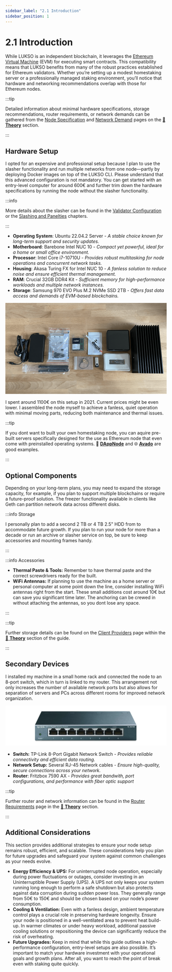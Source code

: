 ```yaml
---
sidebar_label: "2.1 Introduction"
sidebar_position: 1
---
```


# 2.1 Introduction

While LUKSO is an independent blockchain, it leverages the [Ethereum Virtual Machine](https://ethereum.org/de/developers/docs/evm/) (EVM) for executing smart contracts. This compatibility means that LUKSO benefits from many of the robust practices established for Ethereum validators. Whether you’re setting up a modest homestaking server or a professionally managed staking environment, you’ll notice that hardware and networking recommendations overlap with those for Ethereum nodes.

:::tip

Detailed information about minimal hardware specifications, storage recommendations, router requirements, or network demands can be gathered from the [Node Specification](/docs/theory/preparations/node-specification.md) and [Network Demand](/docs/theory/preparations/network-demand.md) pages on the [🧠 **Theory**](/docs/theory/preparations/node-specification.md) section.

:::

## Hardware Setup

I opted for an expensive and professional setup because I plan to use the slasher functionality and run multiple networks from one node—partly by deploying Docker images on top of the LUKSO CLI. Please understand that this advanced configuration is not mandatory. You can get started with an entry-level computer for around 600€ and further trim down the hardware specifications by running the node without the slasher functionality.

:::info

More details about the slasher can be found in the [Validator Configuration](/docs/guides/client-setup/validator-configuration.md) or the [Slashing and Panelties](/docs/theory/blockchain-knowledge/slashing-and-panelties.md) chapters.

:::

- **Operating System**: Ubuntu 22.04.2 Server - _A stable choice known for long-term support and security updates._
- **Motherboard**: Barebone Intel NUC 10 - _Compact yet powerful, ideal for a home or small office environment._
- **Processor**: Intel Core i7-10710U - _Provides robust multitasking for node operations and concurrent network tasks._
- **Housing**: Akasa Turing FX for Intel NUC 10 - _A fanless solution to reduce noise and ensure efficient thermal management._
- **RAM**: Crucial 32GB DDR4 Kit - _Sufficient memory for high-performance workloads and multiple network instances._
- **Storage**: Samsung 970 EVO Plus M.2 NVMe SSD 2TB - _Offers fast data access and demands of EVM-based blockchains._

![Node Parts](/img/guides/hardware-setup/build_01.png)

I spent around 1100€ on this setup in 2021. Current prices might be even lower. I assembled the node myself to achieve a fanless, quiet operation with minimal moving parts, reducing both maintenance and thermal issues.

:::tip

If you dont want to built your own homestaking node, you can aquire pre-built servers specifically designed for the use as Ethereum node that even come with preinstalled operating systems. 🎨 [**DAppNode**](https://dappnode.com/) and 🌐 [**Avado**](https://ava.do/) are good examples.

:::

## Optional Components

Depending on your long-term plans, you may need to expand the storage capacity, for example, if you plan to support multiple blockchains or require a future-proof solution. The freezer functionality available in clients like Geth can partition network data across different disks.

:::info Storage

I personally plan to add a second 2 TB or 4 TB 2.5" HDD from to accommodate future growth. If you plan to run your node for more than a decade or run an archive or slasher service on top, be sure to keep accessories and mounting frames handy.

:::

:::info Accessories

- **Thermal Paste & Tools:** Remember to have thermal paste and the correct screwdrivers ready for the built.
- **WiFi Antennas:** If planning to use the machine as a home server or personal computer at some point down the line, consider installing WiFi antennas right from the start. These small additions cost around 10€ but can save you significant time later. The anchoring can be crewed in without attaching the antennas, so you dont lose any space.

:::

:::tip

Further storage details can be found on the [Client Providers](/docs/theory/blockchain-knowledge/client-providers.md) page within the [🧠 **Theory**](/docs/theory/preparations/node-specification.md) section of the guide.

:::

## Secondary Devices

I installed my machine in a small home rack and connected the node to an 8-port switch, which in turn is linked to my router. This arrangement not only increases the number of available network ports but also allows for separation of servers and PCs across different rooms for improved network organization.

![Hardware Switch](/img/guides/hardware-setup/hardware-switch.png)

- **Switch:** TP-Link 8-Port Gigabit Network Switch - _Provides reliable connectivity and efficient data routing._
- **Network Setup:** Several RJ-45 Network cables - _Ensure high-quality, secure connections across your network._
- **Router**: Fritzbox 7590 AX - _Provides great bandwith, port configurations, and performance with fiber optic support_

:::tip

Further router and network information can be found in the [Router Requirements](/docs/theory/preparations/router-requirements.md) page in the [🧠 **Theory**](/docs/theory/preparations/node-specification.md) section.

:::

## Additional Considerations

This section provides additional strategies to ensure your node setup remains robust, efficient, and scalable. These considerations help you plan for future upgrades and safeguard your system against common challenges as your needs evolve.

- **Energy Efficiency & UPS:** For uninterrupted node operation, especially during power fluctuations or outages, consider investing in an Uninterruptible Power Supply (UPS). A UPS not only keeps your system running long enough to perform a safe shutdown but also protects against data corruption during sudden power loss. They generally range from 50€ to 150€ and should be chosen based on your node’s power consumption.
- **Cooling & Ventilation:** Even with a fanless design, ambient temperature control plays a crucial role in preserving hardware longevity. Ensure your node is positioned in a well-ventilated area to prevent heat build-up. In warmer climates or under heavy workload, additional passive cooling solutions or repositioning the device can significantly reduce the risk of overheating.
- **Future Upgrades:** Keep in mind that while this guide outlines a high-performance configuration, entry-level setups are also possible. It’s important to match your hardware investment with your operational goals and growth plans. After all, you want to reach the point of break even with staking quite quickly.

